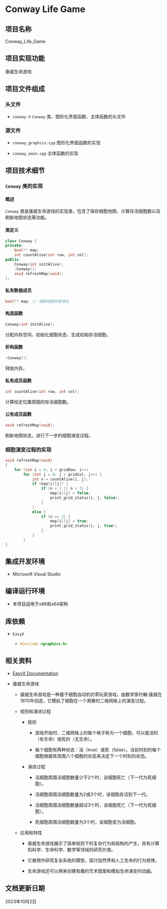 # Conway Life Game

## 项目名称

Conway_Life_Game

## 项目实现功能

康威生命游戏

## 项目文件组成

### 头文件

* `conway.h`
`Conway` 类、图形化界面函数、主体函数的头文件

### 源文件

* `conway_graphics.cpp`
图形化界面函数的实现

* `conway_main.cpp`
主体函数的实现

## 项目技术细节

### `Conway` 类的实现

#### 概述

`Conway` 类是康威生命游戏的实现类，包含了保存细胞地图、计算存活细胞数以及刷新地图状态等功能。

#### 类定义

```cpp
class Conway {
private:
    bool** map;
    int countAlive(int row, int col);
public:
    Conway(int initAlive);
    ~Conway();
    void refreshMap(void);
};
```

#### 私有数据成员

```cpp
bool** map; // 细胞地图的首地址
```

#### 构造函数

```cpp
Conway(int initAlive);
```
分配内存空间、初始化细胞状态、生成初始存活细胞。

#### 析构函数

```cpp
~Conway();
```
释放内存。

#### 私有成员函数

```cpp
int countAlive(int row, int col);
```
计算给定位置周围的存活细胞数。

#### 公有成员函数

```cpp
void refreshMap(void);
```
刷新地图状态，进行下一步的细胞演变过程。

### 细胞演变过程的实现

```cpp
void refreshMap(void)
{
    for (int i = 0; i < gridRow; i++)
        for (int j = 0; j < gridCol; j++) {
            int n = countAlive(i, j);
            if (map[i][j]) {
                if (n < 2 || n > 3) {
                    map[i][j] = false;
                    print_grid_status(i, j, false);
                }
            }
            else {
                if (n == 3) {
                    map[i][j] = true;
                    print_grid_status(i, j, true);
                }
            }
        }
}
```

## 集成开发环境

* Microsoft Visual Studio

## 编译运行环境

* 本项目适用于x86和x64架构

## 库依赖

* `EasyX`

  * ```cpp
    #include <graphics.h>
    ```

## 相关资料

* [EasyX Documentation](https://docs.easyx.cn)

* 康威生命游戏

  * 康威生命游戏是一种基于细胞自动机的零玩家游戏，由数学家约翰·康威在1970年创造，它模拟了细胞在一个离散的二维网格上的演变过程。

  * 规则和演进过程

    * 规则
    
      * 游戏开始时，二维网格上的每个格子称为一个细胞，可以是活的（有生命）或死的（无生命）。
      
      * 每个细胞有两种状态：活（true）或死（false）。当前时刻的每个细胞根据其周围八个细胞的状态来决定下一个时刻的状态。

    * 演进过程

      * 活细胞周围活细胞数量少于2个时，该细胞死亡（下一代为死细胞）。

      * 活细胞周围活细胞数量为2或3个时，该细胞存活到下一代。

      * 活细胞周围活细胞数量超过3个时，该细胞死亡（下一代为死细胞）。

      * 死细胞周围活细胞数量为3个时，该细胞变为活细胞。

  * 应用和特性

    * 康威生命游戏展示了简单规则下的复杂行为和结构的产生，具有计算机科学、生命科学、数学等领域的研究价值。

    * 它被用作研究复杂系统的模型，探讨自然界和人工生命的行为规律。

    * 生命游戏还可以用来创建有趣的艺术图案和模拟生命演变的动画。

## 文档更新日期

2023年10月2日
